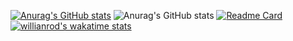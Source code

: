 [![Anurag's GitHub stats](https://github-readme-stats.vercel.app/api?username=liamgrieve69)](https://github.com/anuraghazra/github-readme-stats)
![Anurag's GitHub stats](https://github-readme-stats.vercel.app/api?username=liamgrieve69&show_icons=true&theme=cobalt)
[![Readme Card](https://github-readme-stats.vercel.app/api/pin/?username=liamgrieve69&repo=github-readme-stats)](https://github.com/anuraghazra/github-readme-stats)
[![willianrod's wakatime stats](https://github-readme-stats.vercel.app/api/wakatime?username=liamgrieve69)](https://github.com/anuraghazra/github-readme-stats)
